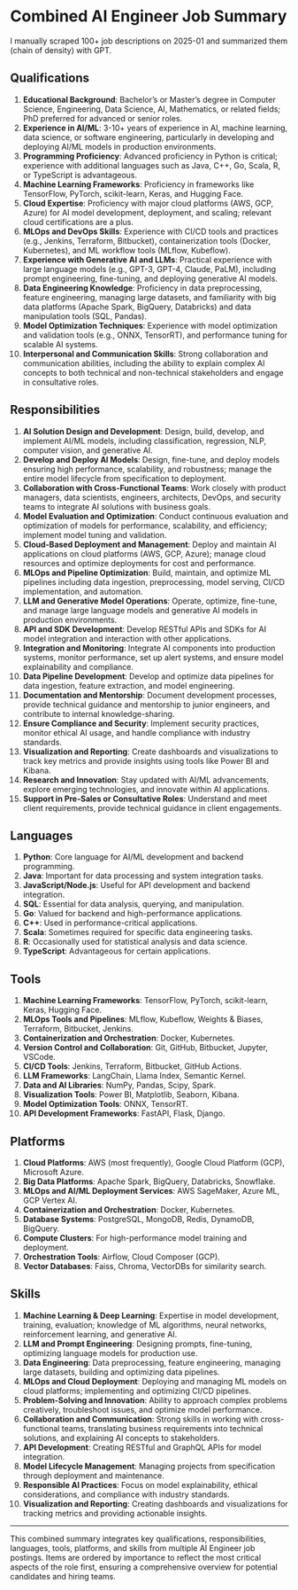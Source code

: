 # Combined AI Engineer Job Summary

I manually scraped 100+ job descriptions on 2025-01 and summarized them (chain of density) with GPT.

## **Qualifications**
1. **Educational Background**: Bachelor’s or Master’s degree in Computer Science, Engineering, Data Science, AI, Mathematics, or related fields; PhD preferred for advanced or senior roles.
2. **Experience in AI/ML**: 3-10+ years of experience in AI, machine learning, data science, or software engineering, particularly in developing and deploying AI/ML models in production environments.
3. **Programming Proficiency**: Advanced proficiency in Python is critical; experience with additional languages such as Java, C++, Go, Scala, R, or TypeScript is advantageous.
4. **Machine Learning Frameworks**: Proficiency in frameworks like TensorFlow, PyTorch, scikit-learn, Keras, and Hugging Face.
5. **Cloud Expertise**: Proficiency with major cloud platforms (AWS, GCP, Azure) for AI model development, deployment, and scaling; relevant cloud certifications are a plus.
6. **MLOps and DevOps Skills**: Experience with CI/CD tools and practices (e.g., Jenkins, Terraform, Bitbucket), containerization tools (Docker, Kubernetes), and ML workflow tools (MLflow, Kubeflow).
7. **Experience with Generative AI and LLMs**: Practical experience with large language models (e.g., GPT-3, GPT-4, Claude, PaLM), including prompt engineering, fine-tuning, and deploying generative AI models.
8. **Data Engineering Knowledge**: Proficiency in data preprocessing, feature engineering, managing large datasets, and familiarity with big data platforms (Apache Spark, BigQuery, Databricks) and data manipulation tools (SQL, Pandas).
9. **Model Optimization Techniques**: Experience with model optimization and validation tools (e.g., ONNX, TensorRT), and performance tuning for scalable AI systems.
10. **Interpersonal and Communication Skills**: Strong collaboration and communication abilities, including the ability to explain complex AI concepts to both technical and non-technical stakeholders and engage in consultative roles.

## **Responsibilities**
1. **AI Solution Design and Development**: Design, build, develop, and implement AI/ML models, including classification, regression, NLP, computer vision, and generative AI.
2. **Develop and Deploy AI Models**: Design, fine-tune, and deploy models ensuring high performance, scalability, and robustness; manage the entire model lifecycle from specification to deployment.
3. **Collaboration with Cross-Functional Teams**: Work closely with product managers, data scientists, engineers, architects, DevOps, and security teams to integrate AI solutions with business goals.
4. **Model Evaluation and Optimization**: Conduct continuous evaluation and optimization of models for performance, scalability, and efficiency; implement model tuning and validation.
5. **Cloud-Based Deployment and Management**: Deploy and maintain AI applications on cloud platforms (AWS, GCP, Azure); manage cloud resources and optimize deployments for cost and performance.
6. **MLOps and Pipeline Optimization**: Build, maintain, and optimize ML pipelines including data ingestion, preprocessing, model serving, CI/CD implementation, and automation.
7. **LLM and Generative Model Operations**: Operate, optimize, fine-tune, and manage large language models and generative AI models in production environments.
8. **API and SDK Development**: Develop RESTful APIs and SDKs for AI model integration and interaction with other applications.
9. **Integration and Monitoring**: Integrate AI components into production systems, monitor performance, set up alert systems, and ensure model explainability and compliance.
10. **Data Pipeline Development**: Develop and optimize data pipelines for data ingestion, feature extraction, and model engineering.
11. **Documentation and Mentorship**: Document development processes, provide technical guidance and mentorship to junior engineers, and contribute to internal knowledge-sharing.
12. **Ensure Compliance and Security**: Implement security practices, monitor ethical AI usage, and handle compliance with industry standards.
13. **Visualization and Reporting**: Create dashboards and visualizations to track key metrics and provide insights using tools like Power BI and Kibana.
14. **Research and Innovation**: Stay updated with AI/ML advancements, explore emerging technologies, and innovate within AI applications.
15. **Support in Pre-Sales or Consultative Roles**: Understand and meet client requirements, provide technical guidance in client engagements.

## **Languages**
1. **Python**: Core language for AI/ML development and backend programming.
2. **Java**: Important for data processing and system integration tasks.
3. **JavaScript/Node.js**: Useful for API development and backend integration.
4. **SQL**: Essential for data analysis, querying, and manipulation.
5. **Go**: Valued for backend and high-performance applications.
6. **C++**: Used in performance-critical applications.
7. **Scala**: Sometimes required for specific data engineering tasks.
8. **R**: Occasionally used for statistical analysis and data science.
9. **TypeScript**: Advantageous for certain applications.

## **Tools**
1. **Machine Learning Frameworks**: TensorFlow, PyTorch, scikit-learn, Keras, Hugging Face.
2. **MLOps Tools and Pipelines**: MLflow, Kubeflow, Weights & Biases, Terraform, Bitbucket, Jenkins.
3. **Containerization and Orchestration**: Docker, Kubernetes.
4. **Version Control and Collaboration**: Git, GitHub, Bitbucket, Jupyter, VSCode.
5. **CI/CD Tools**: Jenkins, Terraform, Bitbucket, GitHub Actions.
6. **LLM Frameworks**: LangChain, Llama Index, Semantic Kernel.
7. **Data and AI Libraries**: NumPy, Pandas, Scipy, Spark.
8. **Visualization Tools**: Power BI, Matplotlib, Seaborn, Kibana.
9. **Model Optimization Tools**: ONNX, TensorRT.
10. **API Development Frameworks**: FastAPI, Flask, Django.

## **Platforms**
1. **Cloud Platforms**: AWS (most frequently), Google Cloud Platform (GCP), Microsoft Azure.
2. **Big Data Platforms**: Apache Spark, BigQuery, Databricks, Snowflake.
3. **MLOps and AI/ML Deployment Services**: AWS SageMaker, Azure ML, GCP Vertex AI.
4. **Containerization and Orchestration**: Docker, Kubernetes.
5. **Database Systems**: PostgreSQL, MongoDB, Redis, DynamoDB, BigQuery.
6. **Compute Clusters**: For high-performance model training and deployment.
7. **Orchestration Tools**: Airflow, Cloud Composer (GCP).
8. **Vector Databases**: Faiss, Chroma, VectorDBs for similarity search.

## **Skills**
1. **Machine Learning & Deep Learning**: Expertise in model development, training, evaluation; knowledge of ML algorithms, neural networks, reinforcement learning, and generative AI.
2. **LLM and Prompt Engineering**: Designing prompts, fine-tuning, optimizing language models for production use.
3. **Data Engineering**: Data preprocessing, feature engineering, managing large datasets, building and optimizing data pipelines.
4. **MLOps and Cloud Deployment**: Deploying and managing ML models on cloud platforms; implementing and optimizing CI/CD pipelines.
5. **Problem-Solving and Innovation**: Ability to approach complex problems creatively, troubleshoot issues, and optimize model performance.
6. **Collaboration and Communication**: Strong skills in working with cross-functional teams, translating business requirements into technical solutions, and explaining AI concepts to stakeholders.
7. **API Development**: Creating RESTful and GraphQL APIs for model integration.
8. **Model Lifecycle Management**: Managing projects from specification through deployment and maintenance.
9. **Responsible AI Practices**: Focus on model explainability, ethical considerations, and compliance with industry standards.
10. **Visualization and Reporting**: Creating dashboards and visualizations for tracking metrics and providing actionable insights.

---

This combined summary integrates key qualifications, responsibilities, languages, tools, platforms, and skills from multiple AI Engineer job postings. Items are ordered by importance to reflect the most critical aspects of the role first, ensuring a comprehensive overview for potential candidates and hiring teams.

